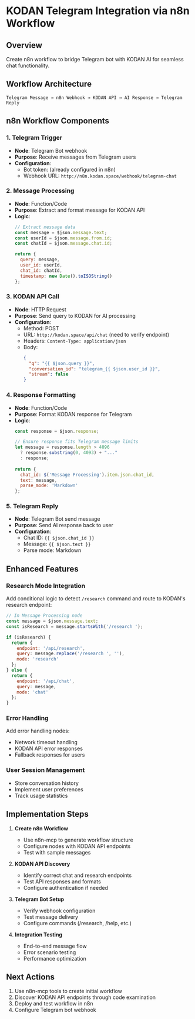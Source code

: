 # KODAN Telegram Integration via n8n Workflow

## Overview
Create n8n workflow to bridge Telegram bot with KODAN AI for seamless chat functionality.

## Workflow Architecture

```
Telegram Message → n8n Webhook → KODAN API → AI Response → Telegram Reply
```

## n8n Workflow Components

### 1. Telegram Trigger
- **Node**: Telegram Bot webhook
- **Purpose**: Receive messages from Telegram users
- **Configuration**: 
  - Bot token: (already configured in n8n)
  - Webhook URL: `http://n8n.kodan.space/webhook/telegram-chat`

### 2. Message Processing
- **Node**: Function/Code
- **Purpose**: Extract and format message for KODAN API
- **Logic**:
  ```javascript
  // Extract message data
  const message = $json.message.text;
  const userId = $json.message.from.id;
  const chatId = $json.message.chat.id;
  
  return {
    query: message,
    user_id: userId,
    chat_id: chatId,
    timestamp: new Date().toISOString()
  };
  ```

### 3. KODAN API Call
- **Node**: HTTP Request
- **Purpose**: Send query to KODAN for AI processing
- **Configuration**:
  - Method: POST
  - URL: `http://kodan.space/api/chat` (need to verify endpoint)
  - Headers: `Content-Type: application/json`
  - Body:
    ```json
    {
      "q": "{{ $json.query }}",
      "conversation_id": "telegram_{{ $json.user_id }}",
      "stream": false
    }
    ```

### 4. Response Formatting
- **Node**: Function/Code
- **Purpose**: Format KODAN response for Telegram
- **Logic**:
  ```javascript
  const response = $json.response;
  
  // Ensure response fits Telegram message limits
  let message = response.length > 4096 
    ? response.substring(0, 4093) + "..." 
    : response;
    
  return {
    chat_id: $('Message Processing').item.json.chat_id,
    text: message,
    parse_mode: 'Markdown'
  };
  ```

### 5. Telegram Reply
- **Node**: Telegram Bot send message
- **Purpose**: Send AI response back to user
- **Configuration**:
  - Chat ID: `{{ $json.chat_id }}`
  - Message: `{{ $json.text }}`
  - Parse mode: Markdown

## Enhanced Features

### Research Mode Integration
Add conditional logic to detect `/research` command and route to KODAN's research endpoint:

```javascript
// In Message Processing node
const message = $json.message.text;
const isResearch = message.startsWith('/research ');

if (isResearch) {
  return {
    endpoint: '/api/research',
    query: message.replace('/research ', ''),
    mode: 'research'
  };
} else {
  return {
    endpoint: '/api/chat',
    query: message,
    mode: 'chat'
  };
}
```

### Error Handling
Add error handling nodes:
- Network timeout handling
- KODAN API error responses
- Fallback responses for users

### User Session Management
- Store conversation history
- Implement user preferences
- Track usage statistics

## Implementation Steps

1. **Create n8n Workflow**
   - Use n8n-mcp to generate workflow structure
   - Configure nodes with KODAN API endpoints
   - Test with sample messages

2. **KODAN API Discovery**
   - Identify correct chat and research endpoints
   - Test API responses and formats
   - Configure authentication if needed

3. **Telegram Bot Setup**
   - Verify webhook configuration
   - Test message delivery
   - Configure commands (/research, /help, etc.)

4. **Integration Testing**
   - End-to-end message flow
   - Error scenario testing
   - Performance optimization

## Next Actions

1. Use n8n-mcp tools to create initial workflow
2. Discover KODAN API endpoints through code examination
3. Deploy and test workflow in n8n
4. Configure Telegram bot webhook
